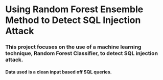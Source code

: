 # Using Random Forest Ensemble Method to Detect SQL Injection Attack
### This project focuses on the use of a machine learning technique, Random Forest Classifier, to detect SQL injection attack.
#### Data used is a clean input based off SQL queries.
